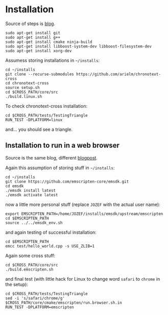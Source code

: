 # Installation

Source of steps is [blog](https://web.archive.org/web/20230806114409/https://arielm.github.io/cross-blog/2022/10/06/hello-world.html).

```
sudo apt-get install git
sudo apt-get install g++
sudo apt-get install cmake ninja-build
sudo apt-get install libboost-system-dev libboost-filesystem-dev
sudo apt-get install xorg-dev
```

Assumess storing installations in `~/installs`:

```
cd ~/installs
git clone --recurse-submodules https://github.com/arielm/chronotext-cross
cd chronotext-cross
source setup.sh
cd $CROSS_PATH/core/src
./build.linux.sh
```

To check chronotext-cross installation:

```
cd $CROSS_PATH/tests/TestingTriangle
RUN_TEST -DPLATFORM=linux
```

and... you should see a triangle.

## Installation to run in a web browser

Source is the same blog, different [blogpost](https://web.archive.org/web/20221008124053/https://arielm.github.io/cross-blog/2022/10/06/running-in-the-browser.html).

Again this assumption of storing stuff in `~/installs`:

```
cd ~/installs
git clone https://github.com/emscripten-core/emsdk.git
cd emsdk
./emsdk install latest
./emsdk activate latest
```

now a little more personal stuff (replace `JOZEF` with the actual user name):

```
export EMSCRIPTEN_PATH=/home/JOZEF/installs/emsdk/upstream/emscripten
cd $EMSCRIPTEN_PATH
source ../../emsdk_env.sh
```

and again testing of successful installation:

```
cd $EMSCRIPTEN_PATH
emcc test/hello_world.cpp -s USE_ZLIB=1
```

Again some cross stuff:

```
cd $CROSS_PATH/core/src
./build.emscripten.sh
```

and final test (with little hack for Linux to change word `safari` to `chrome` in the setup):

```
cd $CROSS_PATH/tests/TestingTriangle
sed -i 's/safari/chrome/g' $CROSS_PATH/core/cmake/emscripten/run.browser.sh.in
RUN_TEST -DPLATFORM=emscripten
```